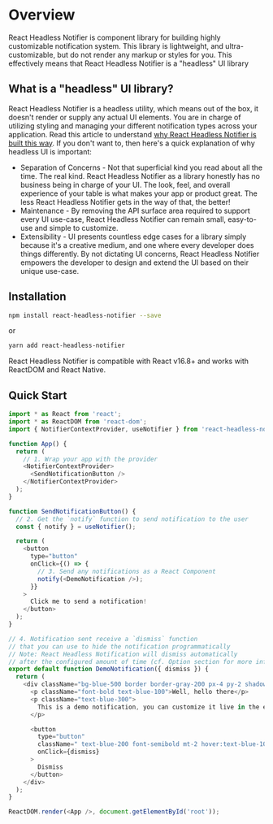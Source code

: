 # Overview

React Headless Notifier is component library for building highly customizable notification system. This library is lightweight, and ultra-customizable, but do not render any markup or styles for you. This effectively means that React Headless Notifier is a "headless" UI library

## What is a "headless" UI library?

React Headless Notifier is a headless utility, which means out of the box, it doesn't render or supply any actual UI elements. You are in charge of utilizing styling and managing your different notification types across your application. Read this article to understand [why React Headless Notifier is built this way](https://www.merrickchristensen.com/articles/headless-user-interface-components/). If you don't want to, then here's a quick explanation of why headless UI is important:

- Separation of Concerns - Not that superficial kind you read about all the time. The real kind. React Headless Notifier as a library honestly has no business being in charge of your UI. The look, feel, and overall experience of your table is what makes your app or product great. The less React Headless Notifier gets in the way of that, the better!
- Maintenance - By removing the API surface area required to support every UI use-case, React Headless Notifier can remain small, easy-to-use and simple to customize.
- Extensibility - UI presents countless edge cases for a library simply because it's a creative medium, and one where every developer does things differently. By not dictating UI concerns, React Headless Notifier empowers the developer to design and extend the UI based on their unique use-case.

## Installation

```bash
npm install react-headless-notifier --save
```

or

```bash
yarn add react-headless-notifier
```

React Headless Notifier is compatible with React v16.8+ and works with ReactDOM and React Native.

## Quick Start

```js
import * as React from 'react';
import * as ReactDOM from 'react-dom';
import { NotifierContextProvider, useNotifier } from 'react-headless-notifier';

function App() {
  return (
    // 1. Wrap your app with the provider
    <NotifierContextProvider>
      <SendNotificationButton />
    </NotifierContextProvider>
  );
}

function SendNotificationButton() {
  // 2. Get the `notify` function to send notification to the user
  const { notify } = useNotifier();

  return (
    <button
      type="button"
      onClick={() => {
        // 3. Send any notifications as a React Component
        notify(<DemoNotification />);
      }}
    >
      Click me to send a notification!
    </button>
  );
}

// 4. Notification sent receive a `dismiss` function
// that you can use to hide the notification programmatically
// Note: React Headless Notification will dismiss automatically
// after the configured amount of time (cf. Option section for more info)
export default function DemoNotification({ dismiss }) {
  return (
    <div className="bg-blue-500 border border-gray-200 px-4 py-2 shadow-lg rounded">
      <p className="font-bold text-blue-100">Well, hello there</p>
      <p className="text-blue-300">
        This is a demo notification, you can customize it live in the editor!
      </p>

      <button
        type="button"
        className=" text-blue-200 font-semibold mt-2 hover:text-blue-100"
        onClick={dismiss}
      >
        Dismiss
      </button>
    </div>
  );
}

ReactDOM.render(<App />, document.getElementById('root'));
```

